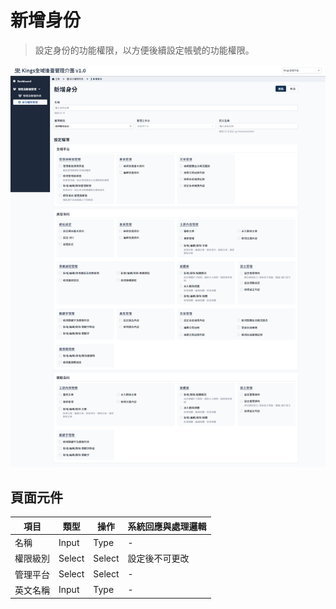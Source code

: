 # 新增身份
> 設定身份的功能權限，以方便後續設定帳號的功能權限。

![Alt text](asset/add-role.png)


## 頁面元件
| 項目 | 類型 | 操作 | 系統回應與處理邏輯 |
| --- | --- | --- | --- |
| 名稱 | Input | Type | - |
| 權限級別 | Select | Select | 設定後不可更改 |
| 管理平台 | Select | Select | - |
| 英文名稱 | Input | Type | - |


